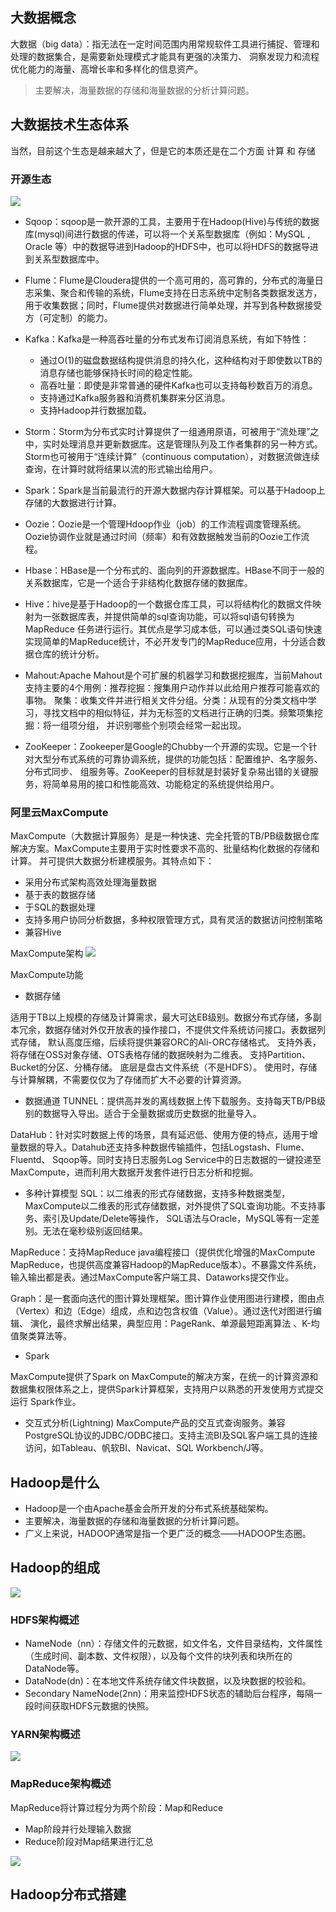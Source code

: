 
## 大数据概念

大数据（big data）：指无法在一定时间范围内用常规软件工具进行捕捉、管理和处理的数据集合，是需要新处理模式才能具有更强的决策力、
洞察发现力和流程优化能力的海量、高增长率和多样化的信息资产。

> 主要解决，海量数据的存储和海量数据的分析计算问题。


## 大数据技术生态体系

当然，目前这个生态是越来越大了，但是它的本质还是在二个方面 计算 和 存储


### 开源生态

![](https://p9-juejin.byteimg.com/tos-cn-i-k3u1fbpfcp/5f63ebfc9e784f7690d0ed92f290e7bb~tplv-k3u1fbpfcp-watermark.image)

- Sqoop：sqoop是一款开源的工具，主要用于在Hadoop(Hive)与传统的数据库(mysql)间进行数据的传递，可以将一个关系型数据库（例如：MySQL ,
Oracle 等）中的数据导进到Hadoop的HDFS中，也可以将HDFS的数据导进到关系型数据库中。

- Flume：Flume是Cloudera提供的一个高可用的，高可靠的，分布式的海量日志采集、聚合和传输的系统，Flume支持在日志系统中定制各类数据发送方，
用于收集数据；同时，Flume提供对数据进行简单处理，并写到各种数据接受方（可定制）的能力。
- Kafka：Kafka是一种高吞吐量的分布式发布订阅消息系统，有如下特性：
	- 通过O(1)的磁盘数据结构提供消息的持久化，这种结构对于即使数以TB的消息存储也能够保持长时间的稳定性能。
    - 高吞吐量：即使是非常普通的硬件Kafka也可以支持每秒数百万的消息。
    - 支持通过Kafka服务器和消费机集群来分区消息。
    - 支持Hadoop并行数据加载。
- Storm：Storm为分布式实时计算提供了一组通用原语，可被用于“流处理”之中，实时处理消息并更新数据库。这是管理队列及工作者集群的另一种方式。
Storm也可被用于“连续计算”（continuous computation），对数据流做连续查询，在计算时就将结果以流的形式输出给用户。
- Spark：Spark是当前最流行的开源大数据内存计算框架。可以基于Hadoop上存储的大数据进行计算。
- Oozie：Oozie是一个管理Hdoop作业（job）的工作流程调度管理系统。Oozie协调作业就是通过时间（频率）和有效数据触发当前的Oozie工作流程。
- Hbase：HBase是一个分布式的、面向列的开源数据库。HBase不同于一般的关系数据库，它是一个适合于非结构化数据存储的数据库。
- Hive：hive是基于Hadoop的一个数据仓库工具，可以将结构化的数据文件映射为一张数据库表，并提供简单的sql查询功能，可以将sql语句转换为MapReduce
任务进行运行。其优点是学习成本低，可以通过类SQL语句快速实现简单的MapReduce统计，不必开发专门的MapReduce应用，十分适合数据仓库的统计分析。
- Mahout:Apache Mahout是个可扩展的机器学习和数据挖掘库，当前Mahout支持主要的4个用例：推荐挖掘：搜集用户动作并以此给用户推荐可能喜欢的事物。
聚集：收集文件并进行相关文件分组。分类：从现有的分类文档中学习，寻找文档中的相似特征，并为无标签的文档进行正确的归类。频繁项集挖掘：将一组项分组，
并识别哪些个别项会经常一起出现。
- ZooKeeper：Zookeeper是Google的Chubby一个开源的实现。它是一个针对大型分布式系统的可靠协调系统，提供的功能包括：配置维护、名字服务、分布式同步、
组服务等。ZooKeeper的目标就是封装好复杂易出错的关键服务，将简单易用的接口和性能高效、功能稳定的系统提供给用户。

### 阿里云MaxCompute

MaxCompute（大数据计算服务）是是一种快速、完全托管的TB/PB级数据仓库解决方案。MaxCompute主要用于实时性要求不高的、批量结构化数据的存储和计算。
并可提供大数据分析建模服务。其特点如下： 
- 采用分布式架构高效处理海量数据
- 基于表的数据存储
- 于SQL的数据处理
- 支持多用户协同分析数据，多种权限管理方式，具有灵活的数据访问控制策略
- 兼容Hive

MaxCompute架构
![](https://p6-juejin.byteimg.com/tos-cn-i-k3u1fbpfcp/521857b4c5af453e8967446f719eee2c~tplv-k3u1fbpfcp-watermark.image)


MaxCompute功能

- 数据存储

适用于TB以上规模的存储及计算需求，最大可达EB级别。数据分布式存储，多副本冗余，数据存储对外仅开放表的操作接口，不提供文件系统访问接口。表数据列式存储，
默认高度压缩，后续将提供兼容ORC的Ali-ORC存储格式。
支持外表，将存储在OSS对象存储、OTS表格存储的数据映射为二维表。
支持Partition、Bucket的分区、分桶存储。
底层是盘古文件系统（不是HDFS）。
使用时，存储与计算解耦，不需要仅仅为了存储而扩大不必要的计算资源。


- 数据通道
TUNNEL：提供高并发的离线数据上传下载服务。支持每天TB/PB级别的数据导入导出。适合于全量数据或历史数据的批量导入。

DataHub：针对实时数据上传的场景，具有延迟低、使用方便的特点，适用于增量数据的导入。Datahub还支持多种数据传输插件，包括Logstash、Flume、Fluentd、
Sqoop等。同时支持日志服务Log Service中的日志数据的一键投递至MaxCompute，进而利用大数据开发套件进行日志分析和挖掘。

- 多种计算模型
SQL：以二维表的形式存储数据，支持多种数据类型，MaxCompute以二维表的形式存储数据，对外提供了SQL查询功能。不支持事务、索引及Update/Delete等操作，
SQL语法与Oracle，MySQL等有一定差别。无法在毫秒级别返回结果。

MapReduce：支持MapReduce java编程接口（提供优化增强的MaxCompute MapReduce，也提供高度兼容Hadoop的MapReduce版本）。不暴露文件系统，
输入输出都是表。通过MaxCompute客户端工具、Dataworks提交作业。

Graph：是一套面向迭代的图计算处理框架。图计算作业使用图进行建模，图由点（Vertex）和边（Edge）组成，点和边包含权值（Value）。通过迭代对图进行编辑、
演化，最终求解出结果，典型应用：PageRank、单源最短距离算法 、K-均值聚类算法等。

- Spark

MaxCompute提供了Spark on MaxCompute的解决方案，在统一的计算资源和数据集权限体系之上，提供Spark计算框架，支持用户以熟悉的开发使用方式提交运行
Spark作业。

- 交互式分析(Lightning)
MaxCompute产品的交互式查询服务。兼容PostgreSQL协议的JDBC/ODBC接口。支持主流BI及SQL客户端工具的连接访问，如Tableau、帆软BI、Navicat、SQL 
Workbench/J等。

##  Hadoop是什么

- Hadoop是一个由Apache基金会所开发的分布式系统基础架构。
- 主要解决，海量数据的存储和海量数据的分析计算问题。
- 广义上来说，HADOOP通常是指一个更广泛的概念——HADOOP生态圈。

## Hadoop的组成

![](https://p3-juejin.byteimg.com/tos-cn-i-k3u1fbpfcp/94def613dbab4f819ff61a0802b4a5d2~tplv-k3u1fbpfcp-watermark.image)


### HDFS架构概述

- NameNode（nn）：存储文件的元数据，如文件名，文件目录结构，文件属性（生成时间、副本数、文件权限），以及每个文件的块列表和块所在的DataNode等。
- DataNode(dn)：在本地文件系统存储文件块数据，以及块数据的校验和。
- Secondary NameNode(2nn)：用来监控HDFS状态的辅助后台程序，每隔一段时间获取HDFS元数据的快照。


### YARN架构概述
![](https://p6-juejin.byteimg.com/tos-cn-i-k3u1fbpfcp/0e22495656df4cb1b6bbf187dac7b733~tplv-k3u1fbpfcp-watermark.image)

### MapReduce架构概述

MapReduce将计算过程分为两个阶段：Map和Reduce

- Map阶段并行处理输入数据
- Reduce阶段对Map结果进行汇总

![](https://p3-juejin.byteimg.com/tos-cn-i-k3u1fbpfcp/2fe4c16a0a4b4ea3b04b80c2318513cb~tplv-k3u1fbpfcp-watermark.image)


## Hadoop分布式搭建



